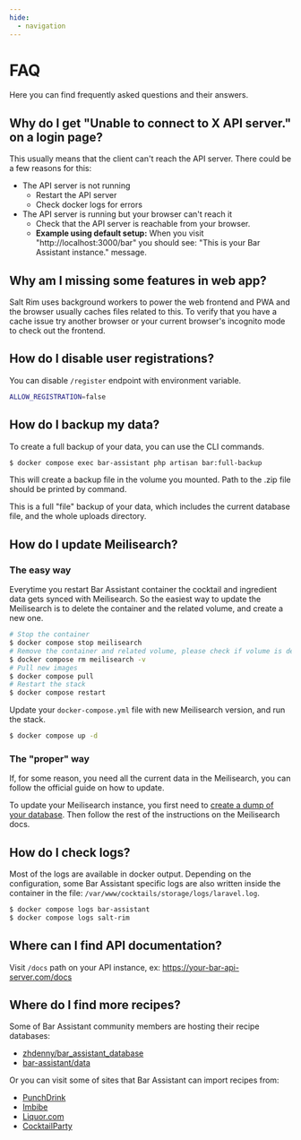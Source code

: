 ```yaml
---
hide:
  - navigation
---
```


# FAQ

Here you can find frequently asked questions and their answers.

## Why do I get "Unable to connect to X API server." on a login page?

This usually means that the client can't reach the API server. There could be a few reasons for this:

- The API server is not running
    - Restart the API server
    - Check docker logs for errors
- The API server is running but your browser can't reach it
    - Check that the API server is reachable from your browser.
    - **Example using default setup:** When you visit "http://localhost:3000/bar" you should see: "This is your Bar Assistant instance." message.

## Why am I missing some features in web app?

Salt Rim uses background workers to power the web frontend and PWA and the browser usually caches files related to this. To verify that you have a cache issue try another browser or your current browser's incognito mode to check out the frontend.

## How do I disable user registrations?

You can disable `/register` endpoint with environment variable.

```bash
ALLOW_REGISTRATION=false
```

## How do I backup my data?

To create a full backup of your data, you can use the CLI commands.

``` bash
$ docker compose exec bar-assistant php artisan bar:full-backup
```

This will create a backup file in the volume you mounted. Path to the .zip file should be printed by command.

This is a full "file" backup of your data, which includes the current database file, and the whole uploads directory.

## How do I update Meilisearch?

### The easy way

Everytime you restart Bar Assistant container the cocktail and ingredient data gets synced with Meilisearch. So the easiest way to update the Meilisearch is to delete the container and the related volume, and create a new one.

``` bash
# Stop the container
$ docker compose stop meilisearch
# Remove the container and related volume, please check if volume is deleted
$ docker compose rm meilisearch -v
# Pull new images
$ docker compose pull
# Restart the stack
$ docker compose restart
```

Update your `docker-compose.yml` file with new Meilisearch version, and run the stack.

``` bash
$ docker compose up -d
```

### The "proper" way

If, for some reason, you need all the current data in the Meilisearch, you can follow the official guide on how to update.

To update your Meilisearch instance, you first need to [create a dump of your database](https://docs.meilisearch.com/learn/cookbooks/docker.html#generating-dumps-and-updating-meilisearch). Then follow the rest of the instructions on the Meilisearch docs.

## How do I check logs?

Most of the logs are available in docker output. Depending on the configuration, some Bar Assistant specific logs are also written inside the container in the file: `/var/www/cocktails/storage/logs/laravel.log`.

``` bash
$ docker compose logs bar-assistant
$ docker compose logs salt-rim
```

## Where can I find API documentation?

Visit `/docs` path on your API instance, ex: https://your-bar-api-server.com/docs

## Where do I find more recipes?

Some of Bar Assistant community members are hosting their recipe databases:

- [zhdenny/bar_assistant_database](https://github.com/zhdenny/bar_assistant_database)
- [bar-assistant/data](https://github.com/bar-assistant/data)

Or you can visit some of sites that Bar Assistant can import recipes from:

- [PunchDrink](https://punchdrink.com/)
- [Imbibe](https://imbibemagazine.com/)
- [Liquor.com](https://www.liquor.com/)
- [CocktailParty](https://cocktailpartyapp.com/)
